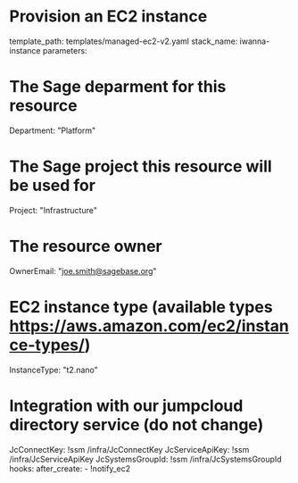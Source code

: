# Provision an EC2 instance
template_path: templates/managed-ec2-v2.yaml
stack_name: iwanna-instance
parameters:
  # The Sage deparment for this resource
  Department: "Platform"
  # The Sage project this resource will be used for
  Project: "Infrastructure"
  # The resource owner
  OwnerEmail: "joe.smith@sagebase.org"
  # EC2 instance type (available types https://aws.amazon.com/ec2/instance-types/)
  InstanceType: "t2.nano"
  
   # Integration with our jumpcloud directory service (do not change)
  JcConnectKey: !ssm /infra/JcConnectKey
  JcServiceApiKey: !ssm /infra/JcServiceApiKey
  JcSystemsGroupId: !ssm /infra/JcSystemsGroupId
hooks:
  after_create:
    - !notify_ec2
